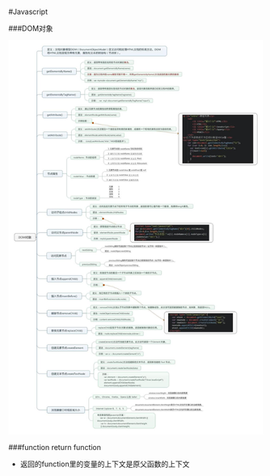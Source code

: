 #Javascript

###DOM对象

![DOM对象](https://github.com/Houserqu/MySummary/blob/master/FrontEnd/JavaScript/Dom%E5%AF%B9%E8%B1%A1.jpg)

###function return function
- 返回的function里的变量的上下文是原父函数的上下文